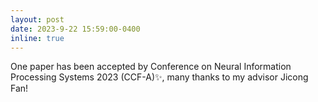 ```yaml
---
layout: post
date: 2023-9-22 15:59:00-0400
inline: true
---
```


One paper has been accepted by Conference on Neural Information Processing Systems 2023 (CCF-A):sparkles:, many thanks to my advisor Jicong Fan! 
